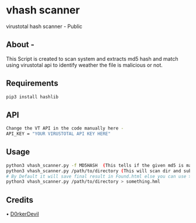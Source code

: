 # vhash scanner
virustotal hash scanner - Public 

## About -
This Script is created to scan system and extracts md5 hash and match using virustotal api to identify weather the file is malicious or not.

## Requirements 
```bash
pip3 install hashlib
```

## API
```bash
Change the VT API in the code manually here -
API_KEY = "YOUR VIRUSTOTAL API KEY HERE"
```
## Usage  
```bash
python3 vhash_scanner.py -f MD5HASH  (This tells if the given md5 is malicious or not) 
python3 vhash_scanner.py /path/to/directory (This will scan dir and subdir and extract their MD5 hash values)
# By Default it will save final result in Found.html else you can use > to save into the html file that you like
python3 vhash_scanner.py /path/to/directory > something.hml
```

## Credits
• [D0rkerDevil](https://twitter.com/D0rkerDevil)
